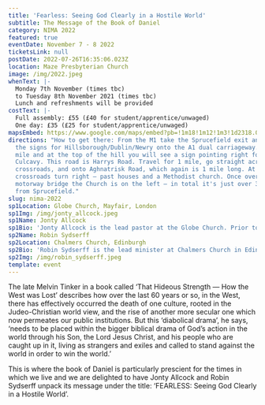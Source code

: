 ```yaml
---
title: 'Fearless: Seeing God Clearly in a Hostile World'
subtitle: The Message of the Book of Daniel
category: NIMA 2022
featured: true
eventDate: November 7 - 8 2022
ticketsLink: null
postDate: 2022-07-26T16:35:06.023Z
location: Maze Presbyterian Church
image: /img/2022.jpeg
whenText: |-
  Monday 7th November (times tbc)
  to Tuesday 8th November 2021 (times tbc)
  Lunch and refreshments will be provided
costText: |-
  Full assembly: £55 (£40 for student/apprentice/unwaged)
  One day: £35 (£25 for student/apprentice/unwaged)
mapsEmbed: https://www.google.com/maps/embed?pb=!1m18!1m12!1m3!1d2318.0010047523247!2d-6.117361399999999!3d54.480564099999995!2m3!1f0!2f0!3f0!3m2!1i1024!2i768!4f13.1!3m3!1m2!1s0x486103191e37a8d1%3A0x2af07ebaec4c8898!2sMaze%20Presbyterian%20Church!5e0!3m2!1sen!2suk!4v1628795706431!5m2!1sen!2suk
directions: "How to get there: From the M1 take the Sprucefield exit and follow
  the signs for Hillsborough/Dublin/Newry onto the A1 dual carriageway. After 1
  mile and at the top of the hill you will see a sign pointing right for
  Culcavy. This road is Harrys Road. Travel for 1 mile, go straight across the
  crossroads, and onto Aghnatrisk Road, which again is 1 mile long. At this
  crossroads turn right – past houses and a Methodist church. Once over the
  motorway bridge the Church is on the left – in total it's just over 3 miles
  from Sprucefield."
slug: nima-2022
sp1Location: Globe Church, Mayfair, London
sp1Img: /img/jonty_allcock.jpeg
sp1Name: Jonty Allcock
sp1Bio: 'Jonty Allcock is the lead pastor at the Globe Church. Prior to coming to central London he was involved for fourteen years in a church plant in Enfield, serving for seven years as pastor before moving to central London in 2015 to plant the Globe Church in Mayfair.'
sp2Name: Robin Sydserff
sp2Location: Chalmers Church, Edinburgh
sp2Bio: 'Robin Sydserff is the lead minister at Chalmers Church in Edinburgh. His key responsibilities include preaching, leadership of the Elders and staff team, strategy and pastoral care. Prior to coming to Edinburgh in 2009, Robin spent four years as Director of Ministry at The Proclamation Trust in London.'
sp2Img: /img/robin_sydserff.jpeg
template: event
---
```


The late Melvin Tinker in a book called ‘That Hideous Strength — How the West was Lost’ describes how over the last 60 years or so, in the West, there has effectively occurred the death of one culture, rooted in the Judeo-Christian world view, and the rise of another more secular one which now permeates our public institutions. But this ‘diabolical drama’, he says, ‘needs to be placed within the bigger biblical drama of God’s action in the world through his Son, the Lord Jesus Christ, and his people who are caught up in it, living as strangers and exiles and called to stand against the world in order to win the world.’

This is where the book of Daniel is particularly prescient for the times in which we live and we are delighted to have Jonty Allcock and Robin Sydserff unpack its message under the title: ‘FEARLESS: Seeing God Clearly in a Hostile World’.
